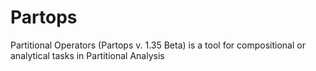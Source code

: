 # Partops
Partitional Operators (Partops v. 1.35 Beta) is a tool for compositional or analytical tasks in Partitional Analysis
